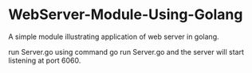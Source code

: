 # WebServer-Module-Using-Golang
A simple module illustrating application of web server in golang.

run Server.go using command go run Server.go and the server will start listening at port 6060.
